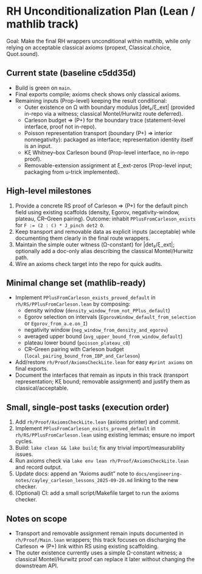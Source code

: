 # RH Unconditionalization Plan (Lean / mathlib track)

Goal: Make the final RH wrappers unconditional within mathlib, while only relying on acceptable classical axioms (propext, Classical.choice, Quot.sound).

## Current state (baseline c5dd35d)
- Build is green on `main`.
- Final exports compile; axioms check shows only classical axioms.
- Remaining inputs (Prop-level) keeping the result conditional:
  - Outer existence on Ω with boundary modulus |det₂/ξ_ext| (provided in-repo via a witness; classical Montel/Hurwitz route deferred).
  - Carleson budget ⇒ (P+) for the boundary trace (statement-level interface, proof not in-repo).
  - Poisson representation transport (boundary (P+) ⇒ interior nonnegativity): packaged as interface; representation identity itself is an input.
  - Kξ Whitney–box Carleson bound (Prop-level interface, no in-repo proof).
  - Removable-extension assignment at ξ_ext-zeros (Prop-level input; packaging from u-trick implemented).

## High-level milestones
1) Provide a concrete RS proof of Carleson ⇒ (P+) for the default pinch field using existing scaffolds (density, Egorov, negativity-window, plateau, CR–Green pairing). Outcome: inhabit `PPlusFromCarleson_exists` for `F := (2 : ℂ) * J_pinch det2 O`.
2) Keep transport and removable data as explicit inputs (acceptable) while documenting them clearly in the final route wrappers.
3) Maintain the simple outer witness (Ω-constant) for |det₂/ξ_ext|; optionally add a doc-only alias describing the classical Montel/Hurwitz path.
4) Wire an axioms check target into the repo for quick audits.

## Minimal change set (mathlib-ready)
- Implement `PPlusFromCarleson_exists_proved_default` in `rh/RS/PPlusFromCarleson.lean` by composing:
  - density window (`density_window_from_not_PPlus_default`)
  - Egorov selection on intervals (`EgorovWindow_default_from_selection` or `Egorov_from_a.e.on_I`)
  - negativity window (`neg_window_from_density_and_egorov`)
  - averaged upper bound (`avg_upper_bound_from_window_default`)
  - plateau lower bound (`poisson_plateau_c0`)
  - CR–Green pairing with Carleson budget (`local_pairing_bound_from_IBP_and_Carleson`)
- Add/restore `rh/Proof/AxiomsCheckLite.lean` for easy `#print axioms` on final exports.
- Document the interfaces that remain as inputs in this track (transport representation; Kξ bound; removable assignment) and justify them as classical/acceptable.

## Small, single-post tasks (execution order)
1) Add `rh/Proof/AxiomsCheckLite.lean` (axioms printer) and commit.
2) Implement `PPlusFromCarleson_exists_proved_default` in `rh/RS/PPlusFromCarleson.lean` using existing lemmas; ensure no import cycles.
3) Build: `lake clean && lake build`; fix any trivial import/measurability issues.
4) Run axioms check via `lake env lean rh/Proof/AxiomsCheckLite.lean` and record output.
5) Update docs: append an “Axioms audit” note to `docs/engineering-notes/cayley_carleson_lessons_2025-09-20.md` linking to the new checker.
6) (Optional) CI: add a small script/Makefile target to run the axioms checker.

## Notes on scope
- Transport and removable assignment remain inputs documented in `rh/Proof/Main.lean` wrappers; this track focuses on discharging the Carleson ⇒ (P+) link within RS using existing scaffolding.
- The outer existence currently uses a simple Ω-constant witness; a classical Montel/Hurwitz proof can replace it later without changing the downstream API.


